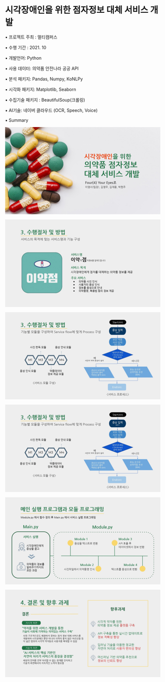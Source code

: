 # 시각장애인을 위한 점자정보 대체 서비스 개발



▪ 프로젝트 주최 : 멀티캠퍼스

▪ 수행 기간 : 2021. 10

▪ 개발언어: Python

▪ 사용 데이터: 의약품 안전나라 공공 API

▪ 분석 패키지: Pandas, Numpy, KoNLPy

▪ 시각화 패키지: Matplotlib, Seaborn

▪ 수집기술 패키지 : BeautifulSoup(크롤링)

▪ AI기술: 네이버 클라우드 (OCR, Speech, Voice)

▪ Summary

![](https://github.com/HyunjooP/Project/blob/main/21.10%20%EC%8B%9C%EA%B0%81%EC%9E%A5%EC%95%A0%EC%9D%B8%EC%9D%84%20%EC%9C%84%ED%95%9C%20%EC%A0%90%EC%9E%90%EC%A0%95%EB%B3%B4%20%EB%8C%80%EC%B2%B4%20%EC%84%9C%EB%B9%84%EC%8A%A4%20%EA%B0%9C%EB%B0%9C/summary/img%20(1).jpg?raw=true)

![](https://github.com/HyunjooP/Project/blob/main/21.10%20%EC%8B%9C%EA%B0%81%EC%9E%A5%EC%95%A0%EC%9D%B8%EC%9D%84%20%EC%9C%84%ED%95%9C%20%EC%A0%90%EC%9E%90%EC%A0%95%EB%B3%B4%20%EB%8C%80%EC%B2%B4%20%EC%84%9C%EB%B9%84%EC%8A%A4%20%EA%B0%9C%EB%B0%9C/summary/img%20(2).jpg?raw=true)

![](https://github.com/HyunjooP/Project/blob/main/21.10%20%EC%8B%9C%EA%B0%81%EC%9E%A5%EC%95%A0%EC%9D%B8%EC%9D%84%20%EC%9C%84%ED%95%9C%20%EC%A0%90%EC%9E%90%EC%A0%95%EB%B3%B4%20%EB%8C%80%EC%B2%B4%20%EC%84%9C%EB%B9%84%EC%8A%A4%20%EA%B0%9C%EB%B0%9C/summary/img%20(4).jpg?raw=true)

![](https://github.com/HyunjooP/Project/blob/main/21.10%20%EC%8B%9C%EA%B0%81%EC%9E%A5%EC%95%A0%EC%9D%B8%EC%9D%84%20%EC%9C%84%ED%95%9C%20%EC%A0%90%EC%9E%90%EC%A0%95%EB%B3%B4%20%EB%8C%80%EC%B2%B4%20%EC%84%9C%EB%B9%84%EC%8A%A4%20%EA%B0%9C%EB%B0%9C/summary/img%20(4).jpg?raw=true)

![](https://github.com/HyunjooP/Project/blob/main/21.10%20%EC%8B%9C%EA%B0%81%EC%9E%A5%EC%95%A0%EC%9D%B8%EC%9D%84%20%EC%9C%84%ED%95%9C%20%EC%A0%90%EC%9E%90%EC%A0%95%EB%B3%B4%20%EB%8C%80%EC%B2%B4%20%EC%84%9C%EB%B9%84%EC%8A%A4%20%EA%B0%9C%EB%B0%9C/summary/img%20(5).jpg?raw=true)

![](https://github.com/HyunjooP/Project/blob/main/21.10%20%EC%8B%9C%EA%B0%81%EC%9E%A5%EC%95%A0%EC%9D%B8%EC%9D%84%20%EC%9C%84%ED%95%9C%20%EC%A0%90%EC%9E%90%EC%A0%95%EB%B3%B4%20%EB%8C%80%EC%B2%B4%20%EC%84%9C%EB%B9%84%EC%8A%A4%20%EA%B0%9C%EB%B0%9C/summary/img%20(6).jpg?raw=true)

